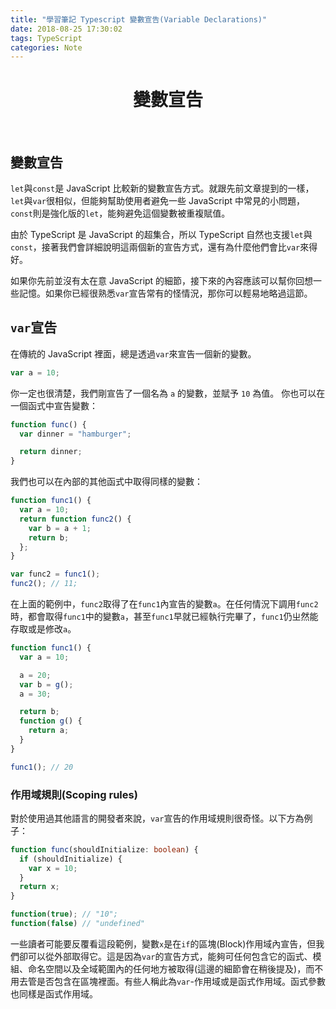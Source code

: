 ```yaml
---
title: "學習筆記 Typescript 變數宣告(Variable Declarations)"
date: 2018-08-25 17:30:02
tags: TypeScript
categories: Note
---
```


# <center>變數宣告</center>

<br />

## 變數宣告

`let`與`const`是 JavaScript 比較新的變數宣告方式。就跟先前文章提到的一樣，`let`與`var`很相似，但能夠幫助使用者避免一些 JavaScript 中常見的小問題，`const`則是強化版的`let`，能夠避免這個變數被重複賦值。

由於 TypeScript 是 JavaScript 的超集合，所以 TypeScript 自然也支援`let`與`const`，接著我們會詳細說明這兩個新的宣告方式，還有為什麼他們會比`var`來得好。

如果你先前並沒有太在意 JavaScript 的細節，接下來的內容應該可以幫你回想一些記憶。如果你已經很熟悉`var`宣告常有的怪情況，那你可以輕易地略過這節。

## `var`宣告

在傳統的 JavaScript 裡面，總是透過`var`來宣告一個新的變數。

```ts
var a = 10;
```

你一定也很清楚，我們剛宣告了一個名為 `a` 的變數，並賦予 `10` 為值。
你也可以在一個函式中宣告變數：

```ts
function func() {
  var dinner = "hamburger";

  return dinner;
}
```

我們也可以在內部的其他函式中取得同樣的變數：

```ts
function func1() {
  var a = 10;
  return function func2() {
    var b = a + 1;
    return b;
  };
}

var func2 = func1();
func2(); // 11;
```

在上面的範例中，`func2`取得了在`func1`內宣告的變數`a`。在任何情況下調用`func2`時，都會取得`func1`中的變數`a`，甚至`func1`早就已經執行完畢了，`func1`仍ㄓ然能存取或是修改`a`。

```ts
function func1() {
  var a = 10;

  a = 20;
  var b = g();
  a = 30;

  return b;
  function g() {
    return a;
  }
}

func1(); // 20
```

### 作用域規則(Scoping rules)

對於使用過其他語言的開發者來說，`var`宣告的作用域規則很奇怪。以下方為例子：

```ts
function func(shouldInitialize: boolean) {
  if (shouldInitialize) {
    var x = 10;
  }
  return x;
}

function(true); // "10";
function(false) // "undefined"
```

一些讀者可能要反覆看這段範例，變數`x`是在`if`的區塊(Block)作用域內宣告，但我們卻可以從外部取得它。這是因為`var`的宣告方式，能夠可任何包含它的函式、模組、命名空間以及全域範圍內的任何地方被取得(這邊的細節會在稍後提及)，而不用去管是否包含在區塊裡面。有些人稱此為`var`-作用域或是函式作用域。函式參數也同樣是函式作用域。
